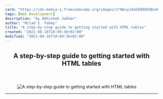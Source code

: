 ```yaml
---
card: "https://cdn-media-1.freecodecamp.org/images/1*NmvyJ4xEENdOUXBvmbHgpg.png"
tags: [Web Development]
description: "by Abhishek Jakhar"
author: "Milad E. Fahmy"
title: "A step-by-step guide to getting started with HTML tables"
created: "2021-08-16T10:09:36+02:00"
modified: "2021-08-16T10:09:36+02:00"
---
```

<div class="site-wrapper">
<main id="site-main" class="site-main outer">
<div class="inner">
<article class="post-full post tag-web-development tag-html tag-css tag-programming tag-design ">
<header class="post-full-header">
<h1 class="post-full-title">A step-by-step guide to getting started with HTML tables</h1>
</header>
<figure class="post-full-image">
<picture>
<source media="(max-width: 700px)" sizes="1px" srcset="data:image/gif;base64,R0lGODlhAQABAIAAAAAAAP///yH5BAEAAAAALAAAAAABAAEAAAIBRAA7 1w">
<source media="(min-width: 701px)" sizes="(max-width: 800px) 400px,
(max-width: 1170px) 700px,
1400px" srcset="https://cdn-media-1.freecodecamp.org/images/1*NmvyJ4xEENdOUXBvmbHgpg.png 300w,
https://cdn-media-1.freecodecamp.org/images/1*NmvyJ4xEENdOUXBvmbHgpg.png 600w,
https://cdn-media-1.freecodecamp.org/images/1*NmvyJ4xEENdOUXBvmbHgpg.png 1000w,
https://cdn-media-1.freecodecamp.org/images/1*NmvyJ4xEENdOUXBvmbHgpg.png 2000w">
<img onerror="this.style.display='none'" src="https://cdn-media-1.freecodecamp.org/images/1*NmvyJ4xEENdOUXBvmbHgpg.png" alt="A step-by-step guide to getting started with HTML tables">
</picture>
</figure>
<section class="post-full-content">
<div class="post-content medium-migrated-article">
</div>
<hr>
</section>
</article>
</div>
</main>
</div>
<!-- Google Tag Manager (noscript) -->
<!-- End Google Tag Manager (noscript) -->
